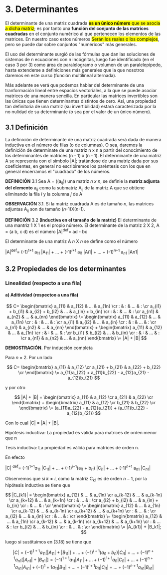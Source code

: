 #        3. Determinantes

   El determinante de una matriz cuadrada <mark>**es un único número** que se asocia a dicha matriz</mark>; es por tanto una **función del conjunto de las matrices cuadradas** en el conjunto numérico al que pertenecen los elementos de las matrices. En nuestro caso estos números <mark>Serán los reales o los complejos</mark>, pero se puede dar sobre conjuntos "numéricos" más generales.

  El uso del determinante surgió de las fórmulas que dan las soluciones de sistemas de n ecuaciones con n incógnitas, luego fue identificado (en el caso 3 por 3) como área de paralelogramo o volumen de un paralelepípedo, hasta extenderse a definiciones más generales que la que nosotros daremos en este curso (función multilineal alternada).

  Más adelante se verá que podemos hablar del determinante de una tranformación lineal entre espacios vectoriales, a la que se puede asociar matrices de una manera sencilla. En particular las matrices invertibles son las únicas que tienen determinantes distintos de cero. Así, una propiedad tan definitoria de una matriz (su invertibilidad) estará caracterizada por la no nulidad de su determinante (o sea por el valor de un único número).


## 3.1 Definición

  La definición de determinante de una matriz cuadrada será dada de manera inductiva en el número de filas (o de columnas). O sea, daremos la definición de determinate de una matriz n x n a partir del conocimiento de los determinantes de matrices (n - 1) x (n - 1). El determinante de una matriz A se representa con el símbolo |A|; tratándose de una matriz dada por sus coeficientes, en general no escribiremos los paréntesis con los que en general encerramos el "cuadrado" de los números.

**DEFINICIÓN** 3.1 Sea A = ((a<sub>ij</sub>)) una matriz *n x n*, se definie la **matriz adjunta del elemento** a<sub>ij</sub> como la submatriz A<sub>ij</sub> de la matriz A que se obtiene eliminando la fila *i* y la columna *j* de A

**OBSERVACIÓN** 3.1. Si la matriz cuadrada A es de tamaño *n*, las matrices adjuntas A<sub>ij</sub> son de tamaño (*n*-1)X(*n*-1).

**DEFINICIÓN** 3.2 **(Inductiva en el tamaño de la matriz)** El determinante de una mantriz 1 X 1 es el propio número. El determinante de la matriz 2 X 2,  A = (a b, c d) es el número |A|<sup>def</sup>= ad - bc

El determinante de una matriz A *n* X *n* se define como el número


|A|<sup>def</sup>= (-1)<sup>1+1</sup> a<sub>11</sub> |A<sub>11</sub>| + ... + (-1)<sup>*i*+1</sup> a<sub>*i*1</sub> |A*i*1| + ... + (-1)<sup>*n*+1</sup> a<sub>*n*1</sub> |A*n*1|


## 3.2 Propiedades de los determinantes

### Linealidad (respecto a una fila)

#### a) Aditividad (respectoo a una fila)

$$
C=
\begin{bmatrix}
a_{11} & a_{12} & ... & a_{1n} \cr
: & : & ... & :  \cr
a_{i1} + b_{i1} & a_{i2} + b_{i2} & ... & a_{in} + b_{in}  \cr
: & : & ... & :  \cr
a_{n1} & a_{n2} & ... & a_{nn} 
\end{bmatrix}
\=
\begin{bmatrix}
a_{11} & a_{12} & ... & a_{1n} \cr
: & : & ... & : \cr
a_{i1} & a_{i2} & ... & a_{in} \cr
: & : & ... & : \cr
a_{n1} & a_{n2} & ... & a_{nn} 
\end{bmatrix}
+
\begin{bmatrix}
a_{11} & a_{12} & ... & a_{1n} \cr
: & : & ... & : \cr
b_{i1} & b_{i2} & ... & b_{in} \cr
: & : & ... & : \cr
a_{n1} & a_{n2} & ... & a_{nn} 
\end{bmatrix}
\=
|A| + |B|
$$

**DEMOSTRACIÓN.** Por inducción completa

Para *n* = 2. Por un lado 

$$
C=
\begin{bmatrix}
a_{11} & a_{12} \cr
a_{21} + b_{21} & a_{22} + b_{22} \cr
\end{bmatrix}
\=
a_{11}a_{22} + a_{11}b_{22} - a_{12}a_{21} - a_{12}b_{21}
$$

y por otro

$$
|A| + |B| = 
\begin{bmatrix}
a_{11} & a_{12} \cr
a_{21} & a_{22} \cr
\end{bmatrix}
+
\begin{bmatrix}
a_{11} & a_{12} \cr
b_{21} & b_{22} \cr
\end{bmatrix}
\=
(a_{11}a_{22} - a_{12}a_{21}) + (a_{11}b_{22} - a_{12}b_{21})
$$

Con lo cual |C| = |A| + |B|.

Hipótesis inductiva: La propiedad es válida para matrices de orden menor que n 

Tesis inductiva: La propiedad es válida para matrices de orden n.

En efecto

|C| <sup>def</sup>= (-1)<sup>1+1</sup>*a*<sub>11</sub> |C<sub>11</sub>| + ... + (-1)<sup>*i*+1</sup>(a<sub>*i*1</sub> + b<sub>*i*1</sub>) |C<sub>*i*1</sub>| + ... + (-1)<sup>*n*+1</sup> a<sub>*n*1</sub> |C<sub>*n*1</sub>|

Observemos que si $k\neq i$, como la matriz C<sub>k1</sub> es de orden $n - 1$, por la hipótesis inductiva se tiene que 

$$
|C_{k1}| = 
\begin{bmatrix}
a_{12}          & ... & a_{1n}          \cr
a_{k-12}        & ... & a_{k-1n}        \cr
a_{k+12}        & ... & a_{k+1n}        \cr
   :            & ... &     :           \cr
a_{i2} + b_{i2} & ... & a_{in} + b_{in} \cr
   :            & ... &     :           \cr
\end{bmatrix}
\=
\begin{bmatrix}
a_{12}          & ... & a_{1n}          \cr
a_{k-12}        & ... & a_{k-1n}        \cr
a_{k+12}        & ... & a_{k+1n}        \cr
   :            & ... &     :           \cr
a_{i2}          & ... & a_{in}          \cr
   :            & ... &     :           \cr
\end{bmatrix}
\=
\begin{bmatrix}
a_{12}          & ... & a_{1n}          \cr
a_{k-12}        & ... & a_{k-1n}        \cr
a_{k+12}        & ... & a_{k+1n}        \cr
   :            & ... &     :           \cr
b_{i2}          & ... & b_{in}          \cr
   :            & ... &     :           \cr
\end{bmatrix}
\=
|A_{k1}| + |B_k1|;
$$

luego si sustituimos en (3.18) se tiene que 

$$
|C| = (-1)^{1+1}  a_{11} [|A_{11}| + |B_11|] + ... + (-1)^{i+1}  (a_{i1} + b_{i1})  |C_{i1}| + ... + (-1)^{n+1}  a_{n1} [|A_{n1}| + |B_{n1}|] = (-1)^{1+1}  a_{11}  |A_{11}| + ... + (-1)^{i+1}  a_{i1}  |C_{i1}|  + ... + (-1)^{n+1}  a_{n1} |A_{n1}| + (-1)^1+1 a_{11} |B_{11}| + ... + (-1)^{i+1} b_{i1}  |C_{i1}| + ... + (-1)^{n+1}  a_{n1}  |B_{n1}| 
$$


















